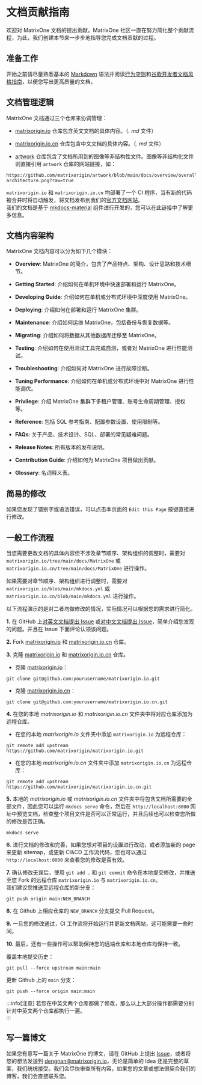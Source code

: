# **文档贡献指南**

欢迎对 MatrixOne 文档的提出贡献。MatrixOne 社区一直在努力简化整个贡献流程，为此，我们创建本节来一步步地指导您完成文档贡献的过程。

## **准备工作**

开始之前请尽量熟悉基本的 [Markdown](https://www.markdownguide.org/basic-syntax/) 语法并阅读[行为守则](../Code-Style/code-of-conduct.md)和[谷歌开发者文档风格指南](https://developers.google.com/style/)，以便您写出更高质量的文档。

## **文档管理逻辑**

MatrixOne 文档通过三个仓库来协调管理：

* [matrixorigin.io](https://github.com/matrixorigin/matrixorigin.io) 仓库包含英文文档的具体内容。（*. md* 文件）

* [matrixorigin.io.cn](https://github.com/matrixorigin/matrixorigin.io.cn) 仓库包含中文文档的具体内容。（*. md* 文件）

* [artwork](https://github.com/matrixorigin/artwork) 仓库包含了文档所用到的图像等非结构性文件。图像等非结构化文件则直接引用 `artwork` 仓库的网站链接，如：

```
https://github.com/matrixorigin/artwork/blob/main/docs/overview/overall-architecture.png?raw=true
```

`matrixorigin.io` 和 `matrixorigin.io.cn` 均部署了一个 CI 程序，当有新的代码被合并时将自动触发，将文档发布到我们的[官方文档网站](https://docs.matrixorigin.cn)。  
我们的文档是基于 [mkdocs-material](https://github.com/squidfunk/mkdocs-material) 组件进行开发的，您可以在此链接中了解更多信息。

## **文档内容架构**

MatrixOne 文档内容可以分为如下几个模块：

* **Overview**: MatrixOne 的简介，包含了产品特点、架构、设计思路和技术细节。

* **Getting Started**: 介绍如何在单机环境中快速部署和运行 MatrixOne。

* **Developing Guide**: 介绍如何在单机或分布式环境中深度使用 MatrixOne。

* **Deploying**: 介绍如何在部署和运行 MatrixOne 集群。

* **Maintenance**: 介绍如何运维 MatrixOne，包括备份与恢复数据等。

* **Migrating**: 介绍如何将数据从其他数据库迁移至 MatrixOne。

* **Testing**: 介绍如何在使用测试工具完成自测，或者对 MatrixOne 进行性能测试。

* **Troubleshooting**: 介绍如何对 MatrixOne 进行故障诊断。

* **Tuning Performance**: 介绍如何在单机或分布式环境中对 MatrixOne 进行性能调优。

* **Privilege**: 介绍 MatrixOne 集群下多租户管理、账号生命周期管理、授权等。

* **Reference**: 包括 SQL 参考指南、配置参数设置、使用限制等。

* **FAQs**: 关于产品、技术设计、SQL、部署的常见疑难问题。

* **Release Notes**: 所有版本的发布说明。

* **Contribution Guide**: 介绍如何为 MatrixOne 项目做出贡献。

* **Glossary**: 名词释义表。

## **简易的修改**

如果您发现了错别字或语法错误，可以点击本页面的 `Edit this Page` 按键直接进行修改。

## **一般工作流程**

当您需要更改文档的具体内容但不涉及章节顺序、架构组织的调整时，需要对 `matrixorigin.io/tree/main/docs/MatrixOne` 或 `matrixorigin.io.cn/tree/main/docs/MatrixOne` 进行操作。

如果需要对章节顺序、架构组织进行调整时，需要对 `matrixorigin.io/blob/main/mkdocs.yml` 或 `matrixorigin.io.cn/blob/main/mkdocs.yml` 进行操作。

以下流程演示的是对二者均做修改的情况，实际情况可以根据您的需求进行简化。

**1.** 在 GitHub 上[对英文文档提出 Issue](https://github.com/matrixorigin/matrixorigin.io/issues/new/choose) 或[对中文文档提出 Issue](https://github.com/matrixorigin/matrixorigin.io.cn/issues/new/choose)，简单介绍您发现的问题。并且在 Issue 下面评论认领该问题。

**2.** Fork [matrixorigin.io](https://github.com/matrixorigin/matrixorigin.io) 和 [matrixorigin.io.cn](https://github.com/matrixorigin/matrixorigin.io.cn) 仓库。

**3.** 克隆 [matrixorigin.io](https://github.com/matrixorigin/matrixorigin.io) 和 [matrixorigin.io.cn](https://github.com/matrixorigin/matrixorigin.io.cn) 仓库。

- 克隆 [matrixorigin.io](https://github.com/matrixorigin/matrixorigin.io)：

```
git clone git@github.com:yourusername/matrixorigin.io.git
```

- 克隆 [matrixorigin.io.cn](https://github.com/matrixorigin/matrixorigin.io.cn)：

```
git clone git@github.com:yourusername/matrixorigin.io.cn.git
```

**4.** 在您的本地 *matrixorigin.io* 和 *matrixorigin.io.cn* 文件夹中将对应仓库添加为远程仓库。

- 在您的本地 *matrixorigin.io* 文件夹中添加 `matrixorigin.io` 为远程仓库：

```
git remote add upstream https://github.com/matrixorigin/matrixorigin.io.git
```

- 在您的本地 *matrixorigin.io.cn* 文件夹中添加 `matrixorigin.io.cn` 为远程仓库：

```
git remote add upstream https://github.com/matrixorigin/matrixorigin.io.cn.git
```

**5.** 本地的 *matrixorigin.io* 或 *matrixorigin.io.cn* 文件夹中将包含文档所需要的全部文件，因此您可以运行 `mkdocs serve` 命令，然后在 `http://localhost:8000` 网址中预览文档，检查整个项目文件是否可以正常运行，并且后续也可以检查您所做的修改是否正确。

```
mkdocs serve
```

**6.** 进行文档的修改和完善，如果您想对项目的设置进行改动，或者添加新的 page 来更新 sitemap，或更新 CI&CD 工作流代码，您也可以通过 `http://localhost:8000` 来查看您的修改是否有效。  

**7.** 确认修改无误后，使用 `git add .` 和 `git commit` 命令在本地提交修改，并推送至您 Fork 的远程仓库 `matrixorigin.io` 与 `matrixorigin.io.cn`。  
我们建议您推送至远程仓库的新分支：

```
git push origin main:NEW_BRANCH
```

**8.** 在 Github 上相应仓库的 `NEW_BRANCH` 分支提交 Pull Request。

**9.** 一旦您的修改通过，CI 工作流将开始运行并更新文档网站，这可能需要一些时间。

**10.** 最后，还有一些操作可以帮助保持您的远端仓库和本地仓库均保持一致。  

覆盖本地提交历史：

```
git pull --force upstream main:main
```

更新 Github 上的 `main` 分支：

```
git push --force origin main:main
```

:::info[注意]
    若您在中英文两个仓库都做了修改，那么以上大部分操作都需要分别针对中英文两个仓库都执行一遍。  
:::

## **写一篇博文**

如果您有意写一篇关于 MatrixOne 的博文，请在 GitHub 上提出 [Issue](https://github.com/matrixorigin/matrixone/issues/new/choose)，或者将您的想法发送到 [dengnan@matrixorigin.io](mailto:dengnan@matrixorigin.io)，无论是简单的 Idea 还是完整的草案，我们统统接受。我们会尽快审查所有内容，如果您的文章或想法很契合我们的博客，我们会直接联系您。
